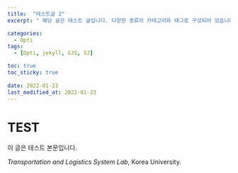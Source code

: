 ```yaml
---
title:  "테스트글 2"
excerpt: " 해당 글은 테스트 글입니다. 다양한 종류의 카테고리와 태그로 구성되어 있습니다. "

categories:
  - Opti
tags:
  - [Opti, jekyll, GJS, SJ]

toc: true
toc_sticky: true
 
date: 2022-01-23
last_modified_at: 2022-01-23
---
```


# TEST

이 글은 테스트 본문입니다.

*Transportation and Logistics System Lab*, Korea University.

